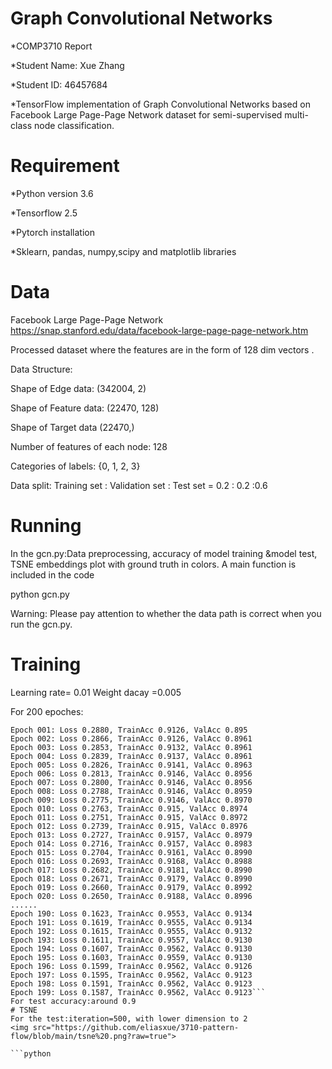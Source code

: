 # Graph Convolutional Networks
*COMP3710 Report

*Student Name: Xue Zhang

*Student ID: 46457684

*TensorFlow implementation of Graph Convolutional Networks based on Facebook Large Page-Page Network dataset for semi-supervised multi-class node classification.


# Requirement 

*Python version 3.6 

*Tensorflow 2.5

*Pytorch installation

*Sklearn, pandas, numpy,scipy and matplotlib libraries 






# Data
Facebook Large Page-Page Network
https://snap.stanford.edu/data/facebook-large-page-page-network.htm
    
Processed dataset where the features are in the form of 128 dim vectors .

Data Structure:

Shape of Edge data: (342004, 2)

Shape of Feature data: (22470, 128)

Shape of Target data (22470,)

Number of features of each node: 128
    
Categories of labels: {0, 1, 2, 3}
    
Data split:
Training set : Validation set : Test set = 0.2 : 0.2 :0.6

# Running  

In the gcn.py:Data preprocessing, accuracy of model training  &model test, TSNE embeddings plot with ground truth in colors.
A main function is included in the code

python gcn.py

Warning: Please pay attention to whether the data path is correct when you run the gcn.py.

# Training

Learning rate= 0.01
Weight dacay =0.005

For 200 epoches:
```Epoch 000: Loss 0.2894, TrainAcc 0.9126, ValAcc 0.8954
Epoch 001: Loss 0.2880, TrainAcc 0.9126, ValAcc 0.895
Epoch 002: Loss 0.2866, TrainAcc 0.9126, ValAcc 0.8961
Epoch 003: Loss 0.2853, TrainAcc 0.9132, ValAcc 0.8961
Epoch 004: Loss 0.2839, TrainAcc 0.9137, ValAcc 0.8961
Epoch 005: Loss 0.2826, TrainAcc 0.9141, ValAcc 0.8963
Epoch 006: Loss 0.2813, TrainAcc 0.9146, ValAcc 0.8956
Epoch 007: Loss 0.2800, TrainAcc 0.9146, ValAcc 0.8956
Epoch 008: Loss 0.2788, TrainAcc 0.9146, ValAcc 0.8959
Epoch 009: Loss 0.2775, TrainAcc 0.9146, ValAcc 0.8970
Epoch 010: Loss 0.2763, TrainAcc 0.915, ValAcc 0.8974
Epoch 011: Loss 0.2751, TrainAcc 0.915, ValAcc 0.8972
Epoch 012: Loss 0.2739, TrainAcc 0.915, ValAcc 0.8976
Epoch 013: Loss 0.2727, TrainAcc 0.9157, ValAcc 0.8979
Epoch 014: Loss 0.2716, TrainAcc 0.9157, ValAcc 0.8983
Epoch 015: Loss 0.2704, TrainAcc 0.9161, ValAcc 0.8990
Epoch 016: Loss 0.2693, TrainAcc 0.9168, ValAcc 0.8988
Epoch 017: Loss 0.2682, TrainAcc 0.9181, ValAcc 0.8990
Epoch 018: Loss 0.2671, TrainAcc 0.9179, ValAcc 0.8990
Epoch 019: Loss 0.2660, TrainAcc 0.9179, ValAcc 0.8992
Epoch 020: Loss 0.2650, TrainAcc 0.9188, ValAcc 0.8996
......
Epoch 190: Loss 0.1623, TrainAcc 0.9553, ValAcc 0.9134
Epoch 191: Loss 0.1619, TrainAcc 0.9555, ValAcc 0.9134
Epoch 192: Loss 0.1615, TrainAcc 0.9555, ValAcc 0.9132
Epoch 193: Loss 0.1611, TrainAcc 0.9557, ValAcc 0.9130
Epoch 194: Loss 0.1607, TrainAcc 0.9562, ValAcc 0.9130
Epoch 195: Loss 0.1603, TrainAcc 0.9559, ValAcc 0.9130
Epoch 196: Loss 0.1599, TrainAcc 0.9562, ValAcc 0.9126
Epoch 197: Loss 0.1595, TrainAcc 0.9562, ValAcc 0.9123
Epoch 198: Loss 0.1591, TrainAcc 0.9562, ValAcc 0.9123
Epoch 199: Loss 0.1587, TrainAcc 0.9562, ValAcc 0.9123```
For test accuracy:around 0.9 
# TSNE
For the test:iteration=500, with lower dimension to 2
<img src="https://github.com/eliasxue/3710-pattern-flow/blob/main/tsne%20.png?raw=true">

```python
